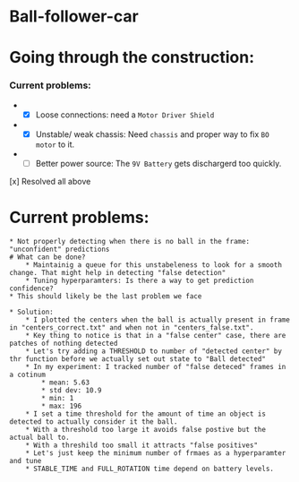 # Ball-follower-car




# Going through the construction:
###  Current problems:
* - [x] Loose connections: need a `Motor Driver Shield` 
* - [x] Unstable/ weak chassis: Need `chassis` and proper way to fix `BO motor` to it. 
* - [ ] Better power source: The `9V Battery` gets dischargerd too quickly.  

[x] Resolved all above

# Current problems:
    * Not properly detecting when there is no ball in the frame: "unconfident" predictions 
    # What can be done?
        * Maintainig a queue for this unstabeleness to look for a smooth change. That might help in detecting "false detection"
        * Tuning hyperparamters: Is there a way to get prediction confidence?
    * This should likely be the last problem we face

    * Solution:
        * I plotted the centers when the ball is actually present in frame in "centers_correct.txt" and when not in "centers_false.txt".
        * Key thing to notice is that in a "false center" case, there are patches of nothing detected 
        * Let's try adding a THRESHOLD to number of "detected center" by thr function before we actually set out state to "Ball detected"  
        * In my experiment: I tracked number of "false deteced" frames in a cotinum
            * mean: 5.63
            * std dev: 10.9
            * min: 1
            * max: 196
        * I set a time threshold for the amount of time an object is detected to actually consider it the ball. 
        * With a threshold too large it avoids false postive but the actual ball to.
        * With a threshild too small it attracts "false positives"
        * Let's just keep the minimum number of frmaes as a hyperparamter and tune
        * STABLE_TIME and FULL_ROTATION time depend on battery levels.
 